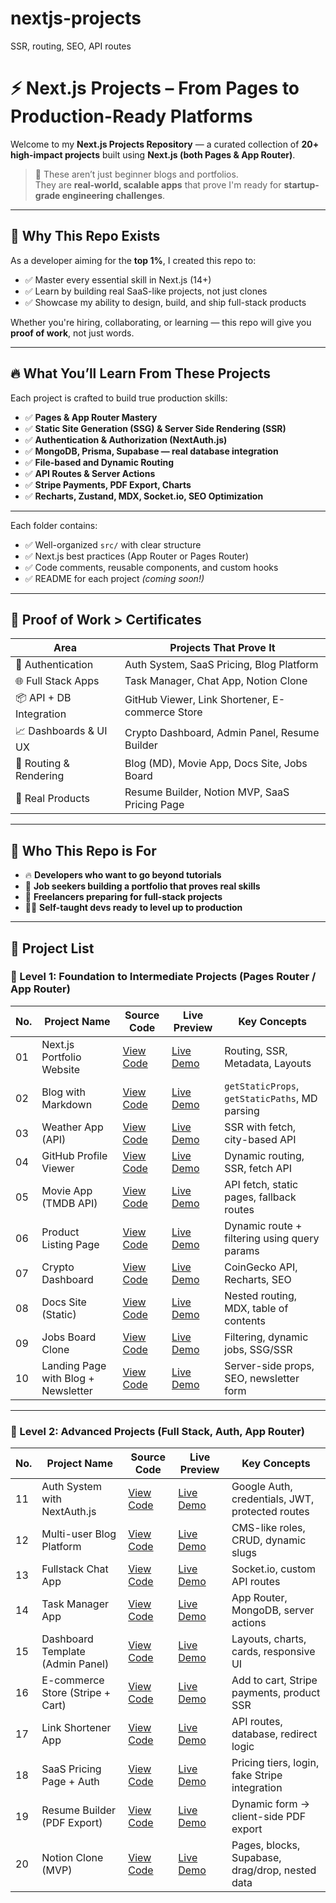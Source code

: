 # nextjs-projects
SSR, routing, SEO, API routes
# ⚡️ Next.js Projects – From Pages to Production-Ready Platforms

Welcome to my **Next.js Projects Repository** — a curated collection of **20+ high-impact projects** built using **Next.js (both Pages & App Router)**.

> 🚀 These aren’t just beginner blogs and portfolios.  
> They are **real-world, scalable apps** that prove I'm ready for **startup-grade engineering challenges**.

---

## 🧠 Why This Repo Exists

As a developer aiming for the **top 1%**, I created this repo to:

- ✅ Master every essential skill in Next.js (14+)
- ✅ Learn by building real SaaS-like projects, not just clones
- ✅ Showcase my ability to design, build, and ship full-stack products

Whether you're hiring, collaborating, or learning — this repo will give you **proof of work**, not just words.

---

## 🔥 What You’ll Learn From These Projects

Each project is crafted to build true production skills:

- ✅ **Pages & App Router Mastery**  
- ✅ **Static Site Generation (SSG) & Server Side Rendering (SSR)**  
- ✅ **Authentication & Authorization (NextAuth.js)**  
- ✅ **MongoDB, Prisma, Supabase — real database integration**  
- ✅ **File-based and Dynamic Routing**  
- ✅ **API Routes & Server Actions**  
- ✅ **Stripe Payments, PDF Export, Charts**  
- ✅ **Recharts, Zustand, MDX, Socket.io, SEO Optimization**  

---
Each folder contains:

- ✅ Well-organized `src/` with clear structure  
- ✅ Next.js best practices (App Router or Pages Router)  
- ✅ Code comments, reusable components, and custom hooks  
- ✅ README for each project *(coming soon!)*

---

## 🧪 Proof of Work > Certificates

| Area                    | Projects That Prove It                                      |
|-------------------------|-------------------------------------------------------------|
| 🔐 Authentication       | Auth System, SaaS Pricing, Blog Platform                    |
| 🌐 Full Stack Apps      | Task Manager, Chat App, Notion Clone                        |
| 📦 API + DB Integration | GitHub Viewer, Link Shortener, E-commerce Store            |
| 📈 Dashboards & UI UX   | Crypto Dashboard, Admin Panel, Resume Builder              |
| 🧩 Routing & Rendering  | Blog (MD), Movie App, Docs Site, Jobs Board                |
| 🧾 Real Products         | Resume Builder, Notion MVP, SaaS Pricing Page              |

---

## 🧱 Who This Repo is For

- 🔥 **Developers who want to go beyond tutorials**  
- 💼 **Job seekers building a portfolio that proves real skills**  
- 🚀 **Freelancers preparing for full-stack projects**  
- 👨‍💻 **Self-taught devs ready to level up to production**  

---
## 📜 Project List

### 🧱 Level 1: Foundation to Intermediate Projects (Pages Router / App Router)

| No. | Project Name                          | Source Code     | Live Preview     | Key Concepts                                            |
|-----|---------------------------------------|------------------|------------------|---------------------------------------------------------|
| 01  | Next.js Portfolio Website             | [View Code](#)   | [Live Demo](#)   | Routing, SSR, Metadata, Layouts                         |
| 02  | Blog with Markdown                    | [View Code](#)   | [Live Demo](#)   | `getStaticProps`, `getStaticPaths`, MD parsing          |
| 03  | Weather App (API)                     | [View Code](#)   | [Live Demo](#)   | SSR with fetch, city-based API                         |
| 04  | GitHub Profile Viewer                 | [View Code](#)   | [Live Demo](#)   | Dynamic routing, SSR, fetch API                        |
| 05  | Movie App (TMDB API)                  | [View Code](#)   | [Live Demo](#)   | API fetch, static pages, fallback routes               |
| 06  | Product Listing Page                  | [View Code](#)   | [Live Demo](#)   | Dynamic route + filtering using query params           |
| 07  | Crypto Dashboard                      | [View Code](#)   | [Live Demo](#)   | CoinGecko API, Recharts, SEO                           |
| 08  | Docs Site (Static)                    | [View Code](#)   | [Live Demo](#)   | Nested routing, MDX, table of contents                 |
| 09  | Jobs Board Clone                      | [View Code](#)   | [Live Demo](#)   | Filtering, dynamic jobs, SSG/SSR                       |
| 10  | Landing Page with Blog + Newsletter   | [View Code](#)   | [Live Demo](#)   | Server-side props, SEO, newsletter form                |

---

### 💼 Level 2: Advanced Projects (Full Stack, Auth, App Router)

| No. | Project Name                          | Source Code     | Live Preview     | Key Concepts                                            |
|-----|---------------------------------------|------------------|------------------|---------------------------------------------------------|
| 11  | Auth System with NextAuth.js          | [View Code](#)   | [Live Demo](#)   | Google Auth, credentials, JWT, protected routes         |
| 12  | Multi-user Blog Platform              | [View Code](#)   | [Live Demo](#)   | CMS-like roles, CRUD, dynamic slugs                     |
| 13  | Fullstack Chat App                    | [View Code](#)   | [Live Demo](#)   | Socket.io, custom API routes                            |
| 14  | Task Manager App                      | [View Code](#)   | [Live Demo](#)   | App Router, MongoDB, server actions                     |
| 15  | Dashboard Template (Admin Panel)      | [View Code](#)   | [Live Demo](#)   | Layouts, charts, cards, responsive UI                   |
| 16  | E-commerce Store (Stripe + Cart)      | [View Code](#)   | [Live Demo](#)   | Add to cart, Stripe payments, product SSR               |
| 17  | Link Shortener App                    | [View Code](#)   | [Live Demo](#)   | API routes, database, redirect logic                    |
| 18  | SaaS Pricing Page + Auth              | [View Code](#)   | [Live Demo](#)   | Pricing tiers, login, fake Stripe integration           |
| 19  | Resume Builder (PDF Export)           | [View Code](#)   | [Live Demo](#)   | Dynamic form → client-side PDF export                   |
| 20  | Notion Clone (MVP)                    | [View Code](#)   | [Live Demo](#)   | Pages, blocks, Supabase, drag/drop, nested data         |


